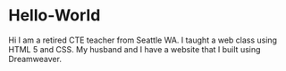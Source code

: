 # Hello-World

Hi
I am a retired CTE teacher from Seattle WA. I taught a  web class using HTML 5 and CSS. My husband and I have a website that I built using Dreamweaver.
